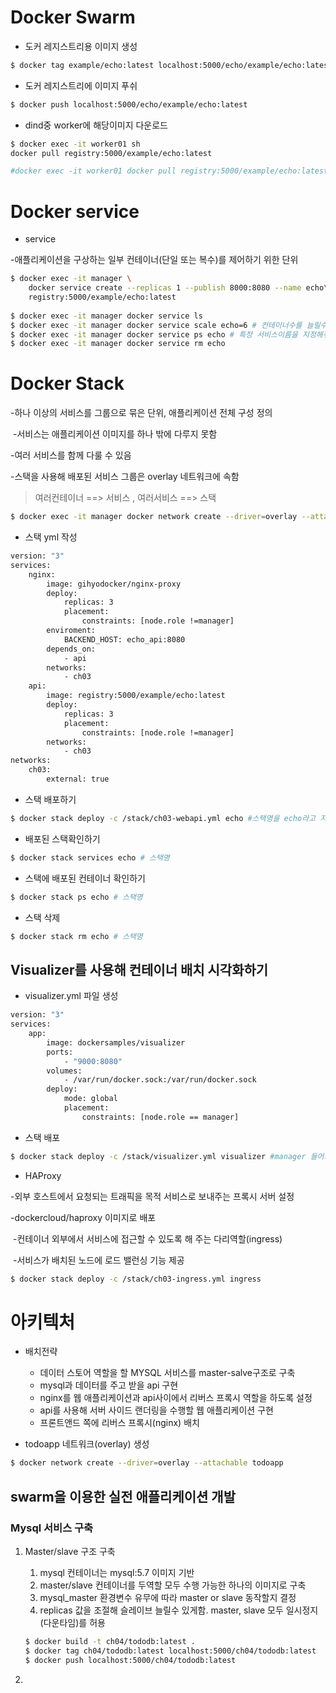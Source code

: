 # Docker Swarm 

* 도커 레지스트리용 이미지 생성

```bash
$ docker tag example/echo:latest localhost:5000/echo/example/echo:latest
```

*  도커 레지스트리에 이미지 푸쉬 

```bash
$ docker push localhost:5000/echo/example/echo:latest
```

*  dind중 worker에 해당이미지 다운로드

```bash
$ docker exec -it worker01 sh
docker pull registry:5000/example/echo:latest

#docker exec -it worker01 docker pull registry:5000/example/echo:latest 한줄입력할때
```

# Docker service

*  service 

-애플리케이션을 구상하는 일부 컨테이너(단일 또는 복수)를 제어하기 위한 단위



```bash
$ docker exec -it manager \
	docker service create --replicas 1 --publish 8000:8080 --name echo\
	registry:5000/example/echo:latest
	
$ docker exec -it manager docker service ls
$ docker exec -it manager docker service scale echo=6 # 컨테이너수를 늘릴수있음,scale in/out
$ docker exec -it manager docker service ps echo # 특정 서비스이름을 지정해줘야함
$ docker exec -it manager docker service rm echo
```

# Docker Stack

-하나 이상의 서비스를 그룹으로 묶은 단위, 애플리케이션 전체 구성 정의

​	-서비스는 애플리케이션 이미지를 하나 밖에 다루지 못함

-여러 서비스를 함께 다룰 수 있음

-스택을 사용해 배포된 서비스 그룹은 overlay 네트워크에 속함

> 여러컨테이너 ==> 서비스 , 여러서비스 ==> 스택

```bash
$ docker exec -it manager docker network create --driver=overlay --attachable ch03
```

* 스택 yml 작성

```bash
version: "3"
services:
    nginx:
        image: gihyodocker/nginx-proxy
        deploy:
            replicas: 3
            placement:
                constraints: [node.role !=manager]
        enviroment:
            BACKEND_HOST: echo_api:8080
        depends_on:
            - api
        networks:
            - ch03
    api:
        image: registry:5000/example/echo:latest
        deploy:
            replicas: 3
            placement:
                constraints: [node.role !=manager]
        networks:
            - ch03
networks:
    ch03:
        external: true
```

* 스택 배포하기

```bash
$ docker stack deploy -c /stack/ch03-webapi.yml echo #스택명을 echo라고 지음
```

* 배포된 스택확인하기

```bash
$ docker stack services echo # 스택명
```

* 스택에 배포된 컨테이너 확인하기

```bash
$ docker stack ps echo # 스택명
```

*  스택 삭제

```bash
$ docker stack rm echo # 스택명
```



## Visualizer를 사용해 컨테이너 배치 시각화하기

* visualizer.yml 파일 생성

```bash
version: "3"
services:
    app:
        image: dockersamples/visualizer
        ports:
            - "9000:8080"
        volumes:
            - /var/run/docker.sock:/var/run/docker.sock
        deploy:
            mode: global
            placement:
                constraints: [node.role == manager]
```

* 스택  배포

```bash
$ docker stack deploy -c /stack/visualizer.yml visualizer #manager 들어가서
```

*  HAProxy

-외부 호스트에서 요청되는 트래픽을 목적 서비스로 보내주는 프록시 서버 설정

-dockercloud/haproxy 이미지로 배포

​	-컨테이너 외부에서 서비스에 접근할 수 있도록 해 주는 다리역할(ingress)

​	-서비스가 배치된 노드에 로드 밸런싱 기능 제공

```bash
$ docker stack deploy -c /stack/ch03-ingress.yml ingress
```



# 아키텍처

* 배치전략
  * 데이터 스토어 역할을 할 MYSQL 서비스를 master-salve구조로 구축
  * mysql과 데이터를 주고 받을 api 구현
  * nginx를 웹 애플리케이션과 api사이에서 리버스 프록시 역할을 하도록 설정
  * api를 사용해 서버 사이드 랜더링을 수행할 웹 애플리케이션 구현
  * 프론트앤드 쪽에 리버스 프록시(nginx) 배치

* todoapp 네트워크(overlay) 생성

```bash
$ docker network create --driver=overlay --attachable todoapp
```

## swarm을 이용한 실전 애플리케이션 개발

### Mysql 서비스 구축

1. Master/slave 구조 구축

   1. mysql 컨테이너는 mysql:5.7 이미지 기반
   2. master/slave 컨테이너를 두역할 모두 수행 가능한 하나의 이미지로 구축
   3. mysql_master 환경변수 유무에  따라 master or slave 동작할지 결정
   4. replicas 값을 조절해 슬레이브 늘릴수 있게함. master, slave 모두 일시정지(다운타임)를 허용

   ```bash
   $ docker build -t ch04/tododb:latest .
   $ docker tag ch04/tododb:latest localhost:5000/ch04/tododb:latest
   $ docker push localhost:5000/ch04/tododb:latest
   ```

2. 

